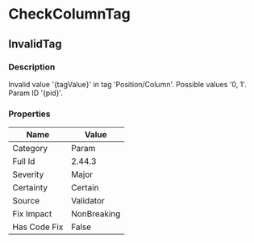 ﻿---  
uid: Validator_2_44_3  
---

# CheckColumnTag

## InvalidTag

### Description

Invalid value '{tagValue}' in tag 'Position\/Column'. Possible values '0, 1'. Param ID '{pid}'.

### Properties

| Name         | Value       |
| ------------ | ----------- |
| Category     | Param       |
| Full Id      | 2.44.3      |
| Severity     | Major       |
| Certainty    | Certain     |
| Source       | Validator   |
| Fix Impact   | NonBreaking |
| Has Code Fix | False       |
